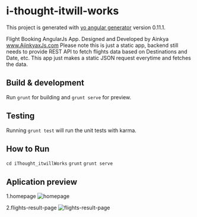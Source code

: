 # i-thought-itwill-works

This project is generated with [yo angular generator](https://github.com/yeoman/generator-angular)
version 0.11.1.

Flight Booking AngularJs App. Designed and Developed by Ainkya www.AjinkyaxJs.com
Please note this is just a static app, backend still needs to provide REST API to fetch flights data based on Destinations and Date, etc. This app just makes a static JSON request everytime and fetches the data.


## Build & development

Run `grunt` for building and `grunt serve` for preview.

## Testing

Running `grunt test` will run the unit tests with karma.

## How to Run
`cd iThought_itwillWorks`
`grunt`
`grunt serve`


## Aplication preview
1.homepage
![homepage](https://cloud.githubusercontent.com/assets/3184210/7105201/3344e5c8-e12b-11e4-9e9f-4c6c27eb4238.jpg)

2.flights-result-page
![flights-result-page](https://cloud.githubusercontent.com/assets/3184210/7105444/17b780fc-e137-11e4-9c1e-54223589d45a.jpg)
